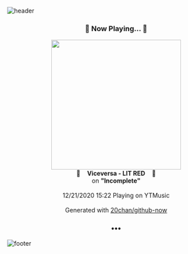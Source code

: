 ![header](https://capsule-render.vercel.app/api?type=wave&height=170&section=header&text=Hi.%20I'm%20SHIFT&fontColor=090707&fontAlignX=45&fontAlignY=65&fontSize=100)

<h3 align="center">🎵 Now Playing... 🎵</h3>
<p align="center">
  <a href="https://music.youtube.com/channel/UC_3AeIAcbi01OChGkTanuuQ">
    <img width="300" src="https://lh3.googleusercontent.com/i9uJ6wlxR_oFCRCcvUGp1AG4ag5a3k4LRCWKiWkOMHh1cn3iDJV2WvUN3EHSYvnkmbygjTJugf27o5Xgsg">
  </a>
  <br>
  🎵&nbsp&nbsp&nbsp <b>Viceversa - LIT RED</b> &nbsp&nbsp&nbsp🎵
  <br>
  on <b>"Incomplete"</b>
  
  <br />
  <br />
  12/21/2020 15:22 Playing on YTMusic
  <br />
  <br />
  Generated with <a href="https://github.com/20chan/github-now">20chan/github-now</a>
</p>

<h3 align="center">•••</h3>

![footer](https://capsule-render.vercel.app/api?type=wave&height=150&section=footer)

